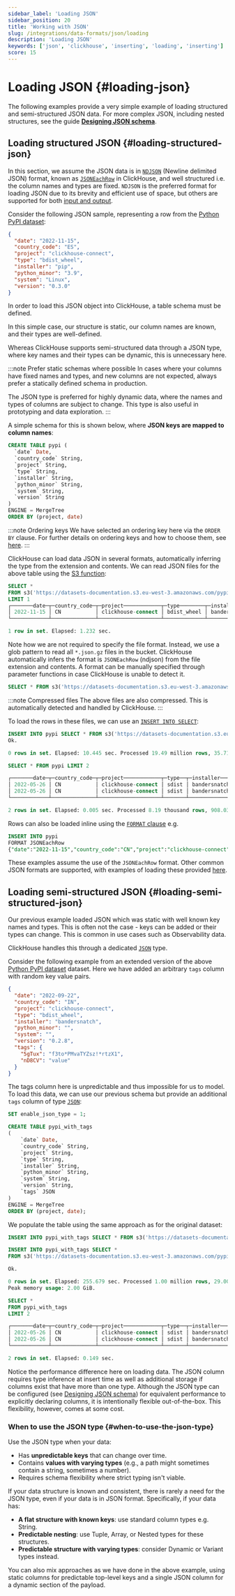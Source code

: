 ```yaml
---
sidebar_label: 'Loading JSON'
sidebar_position: 20
title: 'Working with JSON'
slug: /integrations/data-formats/json/loading
description: 'Loading JSON'
keywords: ['json', 'clickhouse', 'inserting', 'loading', 'inserting']
score: 15
---
```


# Loading JSON {#loading-json}

The following examples provide a very simple example of loading structured and semi-structured JSON data. For more complex JSON, including nested structures, see the guide [**Designing JSON schema**](/integrations/data-formats/json/schema).

## Loading structured JSON {#loading-structured-json}

In this section, we assume the JSON data is in [`NDJSON`](https://github.com/ndjson/ndjson-spec) (Newline delimited JSON) format, known as [`JSONEachRow`](/interfaces/formats#jsoneachrow) in ClickHouse, and well structured i.e. the column names and types are fixed. `NDJSON` is the preferred format for loading JSON due to its brevity and efficient use of space, but others are supported for both [input and output](/interfaces/formats#json).

Consider the following JSON sample, representing a row from the [Python PyPI dataset](https://clickpy.clickhouse.com/):

```json
{
  "date": "2022-11-15",
  "country_code": "ES",
  "project": "clickhouse-connect",
  "type": "bdist_wheel",
  "installer": "pip",
  "python_minor": "3.9",
  "system": "Linux",
  "version": "0.3.0"
}
```

In order to load this JSON object into ClickHouse, a table schema must be defined. 

In this simple case, our structure is static, our column names are known, and their types are well-defined. 

Whereas ClickHouse supports semi-structured data through a JSON type, where key names and their types can be dynamic, this is unnecessary here.

:::note Prefer static schemas where possible
In cases where your columns have fixed names and types, and new columns are not expected, always prefer a statically defined schema in production.

The JSON type is preferred for highly dynamic data, where the names and types of columns are subject to change. This type is also useful in prototyping and data exploration.
:::

A simple schema for this is shown below, where **JSON keys are mapped to column names**:

```sql
CREATE TABLE pypi (
  `date` Date,
  `country_code` String,
  `project` String,
  `type` String,
  `installer` String,
  `python_minor` String,
  `system` String,
  `version` String
)
ENGINE = MergeTree
ORDER BY (project, date)
```

:::note Ordering keys
We have selected an ordering key here via the `ORDER BY` clause. For further details on ordering keys and how to choose them, see [here](/data-modeling/schema-design#choosing-an-ordering-key).
:::

ClickHouse can load data JSON in several formats, automatically inferring the type from the extension and contents. We can read JSON files for the above table using the [S3 function](/sql-reference/table-functions/s3):

```sql
SELECT *
FROM s3('https://datasets-documentation.s3.eu-west-3.amazonaws.com/pypi/json/*.json.gz')
LIMIT 1
┌───────date─┬─country_code─┬─project────────────┬─type────────┬─installer────┬─python_minor─┬─system─┬─version─┐
│ 2022-11-15 │ CN           │ clickhouse-connect │ bdist_wheel │ bandersnatch │              │        │ 0.2.8 │
└────────────┴──────────────┴────────────────────┴─────────────┴──────────────┴──────────────┴────────┴─────────┘

1 row in set. Elapsed: 1.232 sec.
```

Note how we are not required to specify the file format. Instead, we use a glob pattern to read all `*.json.gz` files in the bucket. ClickHouse automatically infers the format is `JSONEachRow` (ndjson) from the file extension and contents. A format can be manually specified through parameter functions in case ClickHouse is unable to detect it.

```sql
SELECT * FROM s3('https://datasets-documentation.s3.eu-west-3.amazonaws.com/pypi/json/*.json.gz', JSONEachRow)
```

:::note Compressed files
The above files are also compressed. This is automatically detected and handled by ClickHouse.
:::

To load the rows in these files, we can use an [`INSERT INTO SELECT`](/sql-reference/statements/insert-into#inserting-the-results-of-select):

```sql
INSERT INTO pypi SELECT * FROM s3('https://datasets-documentation.s3.eu-west-3.amazonaws.com/pypi/json/*.json.gz')
Ok.

0 rows in set. Elapsed: 10.445 sec. Processed 19.49 million rows, 35.71 MB (1.87 million rows/s., 3.42 MB/s.)

SELECT * FROM pypi LIMIT 2

┌───────date─┬─country_code─┬─project────────────┬─type──┬─installer────┬─python_minor─┬─system─┬─version─┐
│ 2022-05-26 │ CN           │ clickhouse-connect │ sdist │ bandersnatch │              │        │ 0.0.7 │
│ 2022-05-26 │ CN           │ clickhouse-connect │ sdist │ bandersnatch │              │        │ 0.0.7 │
└────────────┴──────────────┴────────────────────┴───────┴──────────────┴──────────────┴────────┴─────────┘

2 rows in set. Elapsed: 0.005 sec. Processed 8.19 thousand rows, 908.03 KB (1.63 million rows/s., 180.38 MB/s.)
```

Rows can also be loaded inline using the [`FORMAT` clause](/sql-reference/statements/select/format) e.g.

```sql
INSERT INTO pypi
FORMAT JSONEachRow
{"date":"2022-11-15","country_code":"CN","project":"clickhouse-connect","type":"bdist_wheel","installer":"bandersnatch","python_minor":"","system":"","version":"0.2.8"}
```

These examples assume the use of the `JSONEachRow` format. Other common JSON formats are supported, with examples of loading these provided [here](/integrations/data-formats/json/other-formats).


## Loading semi-structured JSON {#loading-semi-structured-json}

Our previous example loaded JSON which was static with well known key names and types. This is often not the case - keys can be added or their types can change. This is common in use cases such as Observability data.

ClickHouse handles this through a dedicated [`JSON`](/sql-reference/data-types/newjson) type.

Consider the following example from an extended version of the above [Python PyPI dataset](https://clickpy.clickhouse.com/) dataset. Here we have added an arbitrary `tags` column with random key value pairs.


```json
{
  "date": "2022-09-22",
  "country_code": "IN",
  "project": "clickhouse-connect",
  "type": "bdist_wheel",
  "installer": "bandersnatch",
  "python_minor": "",
  "system": "",
  "version": "0.2.8",
  "tags": {
    "5gTux": "f3to*PMvaTYZsz!*rtzX1",
    "nD8CV": "value"
  }
}

```

The tags column here is unpredictable and thus impossible for us to model. To load this data, we can use our previous schema but provide an additional `tags` column of type [`JSON`](/sql-reference/data-types/newjson):

```sql
SET enable_json_type = 1;

CREATE TABLE pypi_with_tags
(
    `date` Date,
    `country_code` String,
    `project` String,
    `type` String,
    `installer` String,
    `python_minor` String,
    `system` String,
    `version` String,
    `tags` JSON
)
ENGINE = MergeTree
ORDER BY (project, date);
```

We populate the table using the same approach as for the original dataset:

```sql
INSERT INTO pypi_with_tags SELECT * FROM s3('https://datasets-documentation.s3.eu-west-3.amazonaws.com/pypi/pypi_with_tags/sample.json.gz')
```

```sql
INSERT INTO pypi_with_tags SELECT *
FROM s3('https://datasets-documentation.s3.eu-west-3.amazonaws.com/pypi/pypi_with_tags/sample.json.gz')

Ok.

0 rows in set. Elapsed: 255.679 sec. Processed 1.00 million rows, 29.00 MB (3.91 thousand rows/s., 113.43 KB/s.)
Peak memory usage: 2.00 GiB.

SELECT *
FROM pypi_with_tags
LIMIT 2

┌───────date─┬─country_code─┬─project────────────┬─type──┬─installer────┬─python_minor─┬─system─┬─version─┬─tags─────────────────────────────────────────────────────┐
│ 2022-05-26 │ CN           │ clickhouse-connect │ sdist │ bandersnatch │              │        │ 0.0.7 │ {"nsBM":"5194603446944555691"}                           │
│ 2022-05-26 │ CN           │ clickhouse-connect │ sdist │ bandersnatch │              │        │ 0.0.7 │ {"4zD5MYQz4JkP1QqsJIS":"0","name":"8881321089124243208"} │
└────────────┴──────────────┴────────────────────┴───────┴──────────────┴──────────────┴────────┴─────────┴──────────────────────────────────────────────────────────┘

2 rows in set. Elapsed: 0.149 sec.
```

Notice the performance difference here on loading data. The JSON column requires type inference at insert time as well as additional storage if columns exist that have more than one type. Although the JSON type can be configured (see [Designing JSON schema](/integrations/data-formats/json/schema)) for equivalent performance to explicitly declaring columns, it is intentionally flexible out-of-the-box. This flexibility, however, comes at some cost. 

### When to use the JSON type {#when-to-use-the-json-type}

Use the JSON type when your data:

* Has **unpredictable keys** that can change over time.
* Contains **values with varying types** (e.g., a path might sometimes contain a string, sometimes a number).
* Requires schema flexibility where strict typing isn't viable.

If your data structure is known and consistent, there is rarely a need for the JSON type, even if your data is in JSON format. Specifically, if your data has:

* **A flat structure with known keys**: use standard column types e.g. String.
* **Predictable nesting**: use Tuple, Array, or Nested types for these structures.
* **Predictable structure with varying types**: consider Dynamic or Variant types instead.

You can also mix approaches as we have done in the above example, using static columns for predictable top-level keys and a single JSON column for a dynamic section of the payload.
